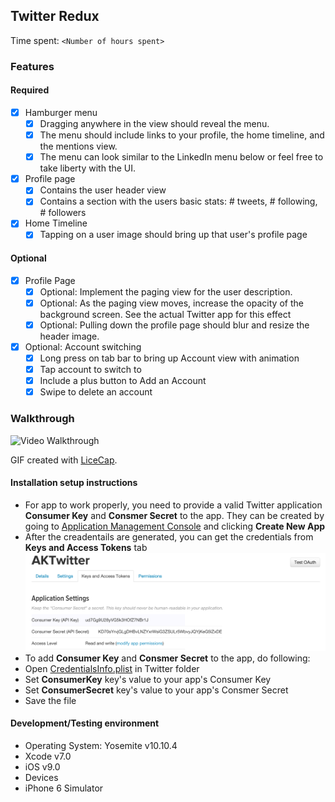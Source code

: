 ## Twitter Redux

Time spent: `<Number of hours spent>`

### Features

#### Required

- [x] Hamburger menu
   - [x] Dragging anywhere in the view should reveal the menu.
   - [x] The menu should include links to your profile, the home timeline, and the mentions view.
   - [x] The menu can look similar to the LinkedIn menu below or feel free to take liberty with the UI.
- [x] Profile page
   - [x] Contains the user header view
   - [x] Contains a section with the users basic stats: # tweets, # following, # followers
- [x] Home Timeline
   - [x] Tapping on a user image should bring up that user's profile page

#### Optional

- [x] Profile Page
   - [x] Optional: Implement the paging view for the user description.
   - [x] Optional: As the paging view moves, increase the opacity of the background screen. See the actual Twitter app for this effect
   - [x] Optional: Pulling down the profile page should blur and resize the header image.
- [x] Optional: Account switching
   - [x] Long press on tab bar to bring up Account view with animation
   - [x] Tap account to switch to
   - [x] Include a plus button to Add an Account
   - [x] Swipe to delete an account

### Walkthrough

![Video Walkthrough](TwitterDemo2.gif)

GIF created with [LiceCap](http://www.cockos.com/licecap/).

#### Installation setup instructions

* For app to work properly, you need to provide a valid Twitter application <b>Consumer Key</b> and <b>Consmer Secret</b> to the app. They can be created by going to [Application Management Console](https://apps.twitter.com) and clicking <b>Create New App</b>
 * After the creadentails are generated, you can get the credentials from <b>Keys and Access Tokens</b> tab
  ![Keys and Access Tokens](Twitter/TwitterApplicationKeyAndSecret.png)
* To add <b>Consumer Key</b> and <b>Consmer Secret</b> to the app, do following:
 * Open [CredentialsInfo.plist](https://github.com/aamays/Twitter/blob/master/Twitter/CredentialsInfo.plist) in Twitter folder
 * Set <b>ConsumerKey</b> key's value to your app's Consumer Key
 * Set <b>ConsumerSecret</b> key's value to your app's Consmer Secret
 * Save the file


#### Development/Testing environment

* Operating System: Yosemite v10.10.4
* Xcode v7.0
* iOS v9.0
* Devices
 * iPhone 6 Simulator
